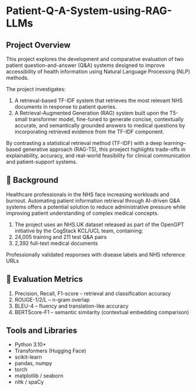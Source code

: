 # Patient-Q-A-System-using-RAG-LLMs

## Project Overview
This project explores the development and comparative evaluation of two patient question-and-answer (Q&A) systems designed to improve accessibility of health information using Natural Language Processing (NLP) methods.

The project investigates:
1) A retrieval-based TF-IDF system that retrieves the most relevant NHS documents in response to patient queries.
2)  A Retrieval-Augmented Generation (RAG) system built upon the T5-small transformer model, fine-tuned to generate concise, contextually accurate, and semantically grounded answers to
    medical questions by incorporating retrieved evidence from the TF-IDF component.

By contrasting a statistical retrieval method (TF-IDF) with a deep learning–based generative approach (RAG-T5), this proeject highlights trade-offs in explainability, accuracy, and real-world feasibility for clinical communication and patient-support systems.


## 🏥 Background
Healthcare professionals in the NHS face increasing workloads and burnout. Automating patient information retrieval through AI-driven Q&A systems offers a potential solution to reduce administrative pressure while improving patient understanding of complex medical concepts.

1) The project uses an NHS.UK dataset released as part of the OpenGPT initiative by the CogStack KCL/UCL team, containing:
2) 24,005 training and 211 test Q&A pairs
3) 2,392 full-text medical documents

Professionally validated responses with disease labels and NHS reference URLs


## 🧪 Evaluation Metrics
1) Precision, Recall, F1-score – retrieval and classification accuracy
2) ROUGE-1/2/L – n-gram overlap
3) BLEU-4 – fluency and translation-like accuracy
4) BERTScore-F1 – semantic similarity (contextual embedding comparison)

## Tools and Libraries
- Python 3.10+
- Transformers (Hugging Face)
- scikit-learn
- pandas, numpy
- torch
- matplotlib / seaborn
- nltk / spaCy

